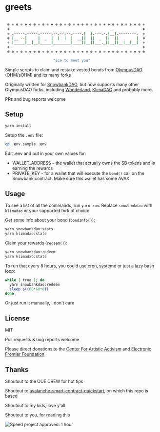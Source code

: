 # greets
```sh

 ❆ ❈ ❇ ❊ ❅ ❉ ❆ ❈ ❇ ❊ ❅ ❉ ❆ ❈ ❇ ❊ ❅ ❉ ❆ ❈ ❇ ❊ ❅ ❉ ❆ ❈ ❇ ❊ ❅ ❉ ❆ ❈
 ❅                                   __         __             ❅
 ❊ .-----.-----.-----.--.--.--.----.|  |.---.-.|__|.--------.  ❊
 ❇ |__ --|     |  _  |  |  |  |  __||  ||  _  ||  ||        |  ❇
 ❈ |_____|__|__|_____|________|____||__||___._||__||__|__|__|  ❈
 ❅                                                             ❅
 ❆ ❆ ❈ ❇ ❊ ❅ ❉ ❆ ❈ ❇ ❊ ❅ ❉ ❆ ❈ ❇ ❊ ❅ ❉ ❆ ❈ ❇ ❊ ❅ ❉ ❆ ❈ ❇ ❊ ❅ ❉ ❆

                      "ice to meet you"
```

Simple scripts to claim and restake vested bonds from [OlympusDAO](https://www.olympusdao.finance) (OHM/sOHM) and its many forks

Originally written for [SnowbankDAO](https://dapp.snowbank.finance/#/mints), but now supports many other OlympusDAO forks, including [Wonderland](https://www.wonderland.money), [KlimaDAO](https://www.klimadao.finance) and probably more.

PRs and bug reports welcome

## Setup

```sh
yarn install
```

Setup the `.env` file:

```sh
cp .env.sample .env
```

Edit .env and put in your own values for:

- WALLET_ADDRESS – the wallet that actually owns the SB tokens and is earning the rewards
- PRIVATE_KEY - for a wallet that will execute the `bond()` call on the Snowbank contract. Make sure this wallet has some AVAX


## Usage

To see a list of all the commands, run `yarn run`. Replace `snowbankdao` with `klimadao` or your supported fork of choice

Get some info about your bond (`bondInfo()`):

```sh
yarn snowbankdao:stats
yarn klimadao:stats
```

Claim your rewards (`redeem()`):

```sh
yarn snowbankdao:redeem
yarn klimadao:stats
```

To run that every 8 hours, you could use cron, systemd or just a lazy bash loop:

```sh
while [ true ]; do
  yarn snowbankdao:redeem
  sleep $((60*60*8))
done
```

Or just run it manually, I don't care

## License

MIT

Pull requests & bug reports welcome

Please direct donations to the [Center For Artistic Activism](https://c4aa.org/) and [Electronic Frontier Foundation](https://www.eff.org/)


## Thanks

Shoutout to the OUE CREW for hot tips

Shoutout to [avalanche-smart-contract-quickstart](https://github.com/ava-labs/avalanche-smart-contract-quickstart), on which this repo is based

Shoutout to my kids, love y'all

Shoutout to you, for reading this

![Speed project approved: 1 hour](http://www.fffff.at/widgets/speed-project/images/time_60.png)

```